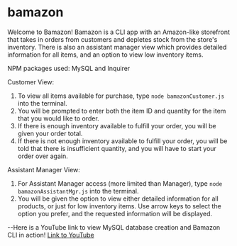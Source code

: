 # bamazon

Welcome to Bamazon!  Bamazon is a CLI app with an Amazon-like storefront that takes in orders from customers and depletes stock from the store's inventory.  There is also an assistant manager view which provides detailed information for all items, and an option to view low inventory items.

NPM packages used: MySQL and Inquirer

Customer View:
1. To view all items available for purchase, type `node bamazonCustomer.js` into the terminal.
2. You will be prompted to enter both the item ID and quantity for the item that you would like to order.
3.  If there is enough inventory available to fulfill your order, you will be given your order total.
4. If there is not enough inventory available to fulfill your order, you will be told that there is insufficient quantity, and you will have to start your order over again.

Assistant Manager View:
1. For Assistant Manager access (more limited than Manager), type `node bamazonAssistantMgr.js` into the terminal.
2. You will be given the option to view either detailed information for all products, or just for low inventory items.  Use arrow keys to select the option you prefer, and the requested information will be displayed.

--Here is a YouTube link to view MySQL database creation and Bamazon CLI in action! [Link to YouTube](https://youtu.be/_rH6BeDUo6Y)